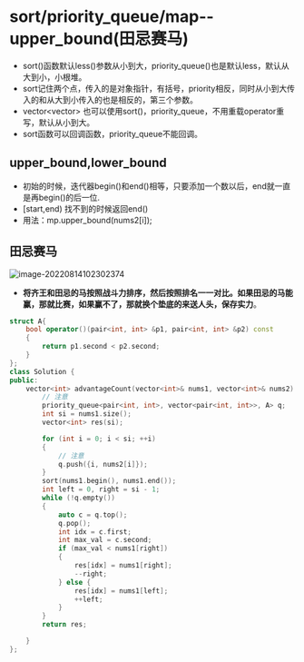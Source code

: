 # sort/priority_queue/map--upper_bound(田忌赛马)

- sort()函数默认less<int>()参数从小到大，priority_queue()也是默认less<int>，默认从大到小，小根堆。
- sort记住两个点，传入的是对象指针，有括号，priority相反，同时从小到大传入的和从大到小传入的也是相反的，第三个参数。
- vector<vector<int>> 也可以使用sort()，priority_queue，不用重载operator重写，默认从小到大。
- sort函数可以回调函数，priority_queue不能回调。

## upper_bound,lower_bound

- 初始的时候，迭代器begin()和end()相等，只要添加一个数以后，end就一直是再begin()的后一位.
- [start,end)  找不到的时候返回end()
- 用法：mp.upper_bound(nums2[i]);

## 田忌赛马

![image-20220814102302374](https://zhanghao1004.oss-cn-hangzhou.aliyuncs.com/image-20220814102302374.png)

+ **将齐王和田忌的马按照战斗力排序，然后按照排名一一对比。如果田忌的马能赢，那就比赛，如果赢不了，那就换个垫底的来送人头，保存实力**。

```cpp
struct A{
    bool operator()(pair<int, int> &p1, pair<int, int> &p2) const
    {
        return p1.second < p2.second;
    }
};
class Solution {
public:
    vector<int> advantageCount(vector<int>& nums1, vector<int>& nums2) {
        // 注意
        priority_queue<pair<int, int>, vector<pair<int, int>>, A> q;
        int si = nums1.size();
        vector<int> res(si);

        for (int i = 0; i < si; ++i)
        {
            // 注意
            q.push({i, nums2[i]});
        }
        sort(nums1.begin(), nums1.end());
        int left = 0, right = si - 1;
        while (!q.empty())
        {
            auto c = q.top();
            q.pop();
            int idx = c.first;
            int max_val = c.second;
            if (max_val < nums1[right])
            {
                res[idx] = nums1[right];
                --right;
            } else {
                res[idx] = nums1[left];
                ++left;
            }
        }
        return res;

    }
};
```

